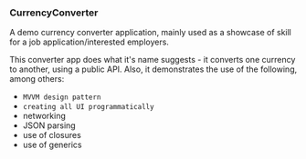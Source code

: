 ### CurrencyConverter

A demo currency converter application, mainly used as a showcase of skill for a job application/interested employers.

This converter app does what it's name suggests - it converts one currency to another, using a public API.
Also, it demonstrates the use of the following, among others:

- `MVVM design pattern`
- `creating all UI programmatically`
- networking
- JSON parsing
- use of closures
- use of generics
